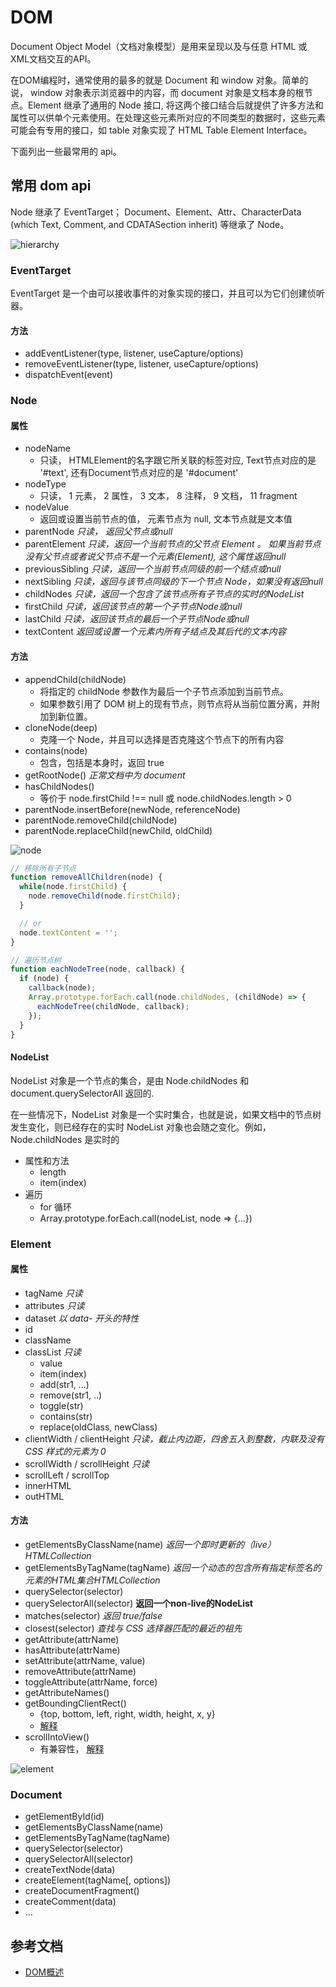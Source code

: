 # DOM

Document Object Model（文档对象模型）是用来呈现以及与任意 HTML 或 XML文档交互的API。

在DOM编程时，通常使用的最多的就是 Document 和 window 对象。简单的说， window 对象表示浏览器中的内容，而 document 对象是文档本身的根节点。Element 继承了通用的 Node 接口, 将这两个接口结合后就提供了许多方法和属性可以供单个元素使用。在处理这些元素所对应的不同类型的数据时，这些元素可能会有专用的接口，如 table 对象实现了 HTML Table Element Interface。

下面列出一些最常用的 api。

## 常用 dom api

Node 继承了 EventTarget； Document、Element、Attr、CharacterData (which Text, Comment, and CDATASection inherit) 等继承了 Node。

![hierarchy](./assets/dom-class-hierarchy.svg)

### EventTarget

EventTarget 是一个由可以接收事件的对象实现的接口，并且可以为它们创建侦听器。

#### 方法
* addEventListener(type, listener, useCapture/options)
* removeEventListener(type, listener, useCapture/options)
* dispatchEvent(event)


### Node

#### 属性
* nodeName
  * 只读， HTMLElement的名字跟它所关联的标签对应, Text节点对应的是 '#text', 还有Document节点对应的是 '#document'
* nodeType
  * 只读， 1 元素， 2 属性， 3 文本， 8 注释， 9 文档， 11 fragment
* nodeValue
  * 返回或设置当前节点的值， 元素节点为 null, 文本节点就是文本值
* parentNode   *只读， 返回父节点或null*
* parentElement   *只读，返回一个当前节点的父节点 Element 。 如果当前节点没有父节点或者说父节点不是一个元素(Element), 这个属性返回null*
* previousSibling   *只读，返回一个当前节点同级的前一个结点或null*
* nextSibling   *只读，返回与该节点同级的下一个节点 Node，如果没有返回null*
* childNodes   *只读，返回一个包含了该节点所有子节点的实时的NodeList*
* firstChild   *只读，返回该节点的第一个子节点Node或null*
* lastChild    *只读，返回该节点的最后一个子节点Node或null*
* textContent    *返回或设置一个元素内所有子结点及其后代的文本内容*

#### 方法
* appendChild(childNode)
  * 将指定的 childNode 参数作为最后一个子节点添加到当前节点。
  * 如果参数引用了 DOM 树上的现有节点，则节点将从当前位置分离，并附加到新位置。
* cloneNode(deep)
  * 克隆一个 Node，并且可以选择是否克隆这个节点下的所有内容
* contains(node)
  * 包含，包括是本身时，返回 true
* getRootNode()  *正常文档中为 document*
* hasChildNodes() 
  * 等价于 node.firstChild !== null 或 node.childNodes.length > 0
* parentNode.insertBefore(newNode, referenceNode)
* parentNode.removeChild(childNode)
* parentNode.replaceChild(newChild, oldChild)

![node](./assets/dom-links.svg)

```js
// 移除所有子节点
function removeAllChildren(node) {
  while(node.firstChild) {
    node.removeChild(node.firstChild);
  }

  // or
  node.textContent = '';
}

// 遍历节点树
function eachNodeTree(node, callback) {
  if (node) {
    callback(node);
    Array.prototype.forEach.call(node.childNodes, (childNode) => {
      eachNodeTree(childNode, callback);
    });
  }
}
```

#### NodeList

NodeList 对象是一个节点的集合，是由 Node.childNodes 和 document.querySelectorAll 返回的.

在一些情况下，NodeList 对象是一个实时集合，也就是说，如果文档中的节点树发生变化，则已经存在的实时 NodeList 对象也会随之变化。例如，Node.childNodes 是实时的

* 属性和方法
  * length
  * item(index)
* 遍历
  * for 循环
  * Array.prototype.forEach.call(nodeList, node => {...})


### Element

#### 属性
* tagName  *只读*
* attributes  *只读*
* dataset *以 data- 开头的特性*
* id
* className
* classList  *只读*
  * value
  * item(index)
  * add(str1, ...)
  * remove(str1, ..)
  * toggle(str)
  * contains(str)
  * replace(oldClass, newClass)
* clientWidth / clientHeight  *只读，截止内边距，四舍五入到整数，内联及没有 CSS 样式的元素为 0*
* scrollWidth / scrollHeight  *只读*
* scrollLeft / scrollTop 
* innerHTML
* outHTML

#### 方法
* getElementsByClassName(name)  *返回一个即时更新的（live） HTMLCollection*
* getElementsByTagName(tagName)  *返回一个动态的包含所有指定标签名的元素的HTML集合HTMLCollection*
* querySelector(selector)
* querySelectorAll(selector)  **返回一个non-live的NodeList**
* matches(selector)  *返回 true/false*
* closest(selector) *查找与 CSS 选择器匹配的最近的祖先*
* getAttribute(attrName)
* hasAttribute(attrName)
* setAttribute(attrName, value)
* removeAttribute(attrName)
* toggleAttribute(attrName, force)
* getAttributeNames()
* getBoundingClientRect()
  * {top, bottom, left, right, width, height, x, y}
  * [解释](https://developer.mozilla.org/zh-CN/docs/Mozilla/Tech/XPCOM/Reference/Interface/nsIDOMClientRect)
* scrollIntoView()
  * 有兼容性， [解释](https://developer.mozilla.org/zh-CN/docs/Web/API/Element/scrollIntoView)

![element](./assets/dom-links-elements.svg)

### Document

* getElementById(id)
* getElementsByClassName(name)
* getElementsByTagName(tagName)
* querySelector(selector)
* querySelectorAll(selector)
* createTextNode(data)
* createElement(tagName[, options])
* createDocumentFragment()
* createComment(data)
* ...



## 参考文档
* [DOM概述](https://developer.mozilla.org/zh-CN/docs/Web/API/Document_Object_Model/Introduction)